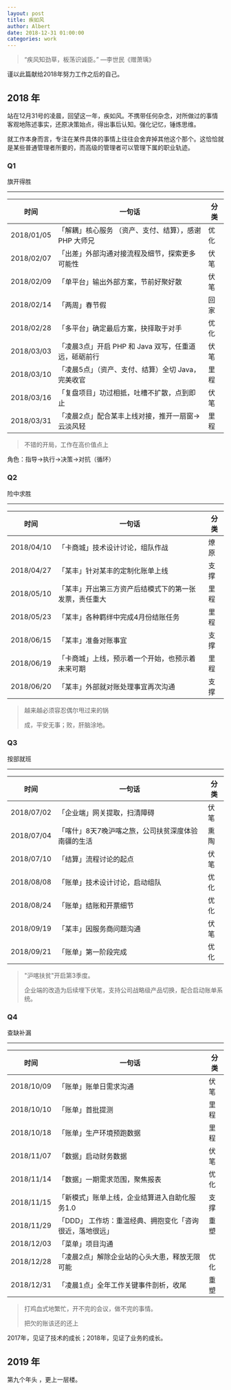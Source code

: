 ```yaml
---
layout: post
title: 疾如风
author: Albert
date: 2018-12-31 01:00:00
categories: work
---
```


> “疾风知劲草，板荡识诚臣。” —李世民《赠萧瑀》

谨以此篇献给2018年努力工作之后的自己。

## 2018 年

站在12月31号的凌晨，回望这一年，疾如风。不携带任何杂念，对所做过的事情客观地陈述事实，还原决策始点，得出事后认知。强化记忆，锤炼思维。

就工作本身而言，专注在某件具体的事情上往往会舍弃掉其他这个那个。这恰恰就是某些普通管理者所要的，而高级的管理者可以管理下属的职业轨迹。

### Q1

旗开得胜

______

| 时间       | 一句话                                                 | 分类 |
| ---------- | ------------------------------------------------------ | ---- |
| 2018/01/05 | 「解耦」核心服务 （资产、支付、结算），感谢 PHP 大师兄 | 优化 |
| 2018/02/07 | 「出差」外部沟通对接流程及细节，探索更多可能性         | 伏笔 |
| 2018/02/09 | 「单平台」输出外部方案，节前好聚好散                   | 伏笔 |
| 2018/02/14 | 「两周」春节假                                         | 回家 |
| 2018/02/28 | 「多平台」确定最后方案，抉择取于对手                   | 优化 |
| 2018/03/03 | 「凌晨3点」开启 PHP 和 Java 双写，任重道远，砥砺前行   | 伏笔 |
| 2018/03/10 | 「凌晨5点」（资产、支付、结算）全切 Java，完美收官     | 里程 |
| 2018/03/16 | 「复盘项目」功过相抵，吐槽不扩散，点到即止             | 伏笔 |
| 2018/03/31 | 「凌晨2点」配合某丰上线对接，推开一扇窗->云淡风轻      | 里程 |

> 不错的开局，工作在高价值点上

角色：指导->执行->决策->对抗（循环）

### Q2

险中求胜

---------

| 时间       | 一句话                                                 | 分类 |
| ---------- | ------------------------------------------------------ | ---- |
| 2018/04/10 | 「卡商城」技术设计讨论，组队作战                       | 燎原 |
| 2018/04/27 | 「某丰」针对某丰的定制化账单上线                       | 支撑 |
| 2018/05/10 | 「某丰」开出第三方资产后结模式下的第一张发票，责任重大 | 里程 |
| 2018/05/23 | 「某丰」各种羁绊中完成4月份结账任务                    | 里程 |
| 2018/06/15 | 「某丰」准备对账事宜                                   | 支撑 |
| 2018/06/19 | 「卡商城」上线，预示着一个开始，也预示着未来可期       | 里程 |
| 2018/06/20 | 「某丰」外部就对账处理事宜再次沟通                     | 支撑 |

> 越来越必须容忍偶尔甩过来的锅
>
> 成，平安无事；败，肝脑涂地。

### Q3

按部就班

---------

| 时间       | 一句话                                             | 分类 |
| ---------- | -------------------------------------------------- | ---- |
| 2018/07/02 | 「企业端」网关提取，扫清障碍                       | 伏笔 |
| 2018/07/04 | 「喀什」8天7晚沪喀之旅，公司扶贫深度体验南疆的生活 | 熏陶 |
| 2018/07/10 | 「结算」流程讨论的起点                             | 伏笔 |
| 2018/08/08 | 「账单」技术设计讨论，启动组队                     | 优化 |
| 2018/08/24 | 「账单」结账和开票细节                             | 优化 |
| 2018/09/19 | 「某丰」因服务商问题沟通                           | 伏笔 |
| 2018/09/21 | 「账单」第一阶段完成                               | 优化 |

> "沪喀扶贫"开启第3季度。
>
> 企业端的改造为后续埋下伏笔，支持公司战略级产品切换，配合启动账单系统。

### Q4

查缺补漏

---------

| 时间       | 一句话 | 分类 |
| ---------- | ------ | ---- |
| 2018/10/09 | 「账单」账单日需求沟通 | 伏笔 |
| 2018/10/10 | 「账单」首批提测 | 里程 |
| 2018/10/18 | 「账单」生产环境预跑数据 | 里程 |
| 2018/11/07 | 「数据」启动财务数据 | 伏笔 |
| 2018/11/14 | 「数据」一期需求范围，聚焦报表 | 优化 |
| 2018/11/15 | 「新模式」账单上线，企业结算进入自助化服务1.0            | 支撑 |
| 2018/11/29 | 「DDD」 工作坊：重温经典、拥抱变化「咨询很近，落地很远」 | 重塑 |
| 2018/12/03 | 「菜单」项目沟通 |  |
| 2018/12/28 | 「凌晨2点」解除企业站的心头大患，释放无限可能            | 优化 |
| 2018/12/31 | 「凌晨1点」全年工作关键事件剖析，收尾 | 重塑 |

> 打鸡血式地繁忙，开不完的会议，做不完的事情。
>
> 把欠的账该还的还上

2017年，见证了技术的成长；2018年，见证了业务的成长。

## 2019 年

第九个年头 ，更上一层楼。

